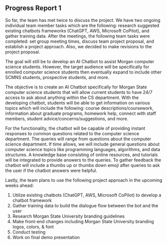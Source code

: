 ## **Progress Report 1**

So far, the team has met twice to discuss the project. We have two ongoing individual team member tasks which are the following: research suggested existing chatbots frameworks (ChatGPT, AWS, Microsoft CoPilot), and gather training data. After the meetings, the following team tasks were completed: set group meeting times, discuss team project proposal, and establish a project approach. Also, we decided to make revisions to the project proposal.

The goal will still be to develop an AI Chatbot to assist Morgan computer science students. However, the target audience will be specifically for enrolled computer science students then eventually expand to include other SCMNS students, prospective students, and more.

The objective is to create an AI Chatbot specifically for Morgan State computer science students that will allow current students to have 24/7 access to ask about anything within the CS department. With the developing chatbot, students will be able to get information on various topics which will include the following: course descriptions/coursework, information about graduate programs, homework help, connect with staff members, student advice/concerns/suggestions, and more.

For the functionality, the chatbot will be capable of providing instant responses to common questions related to the computer science department. The queries will range from questions about the computer science department. If time allows, we will include general questions about computer science topics like programming languages, algorithms, and data structures. A knowledge base consisting of online resources, and tutorials will be integrated to provide answers to the queries. To gather feedback the chatbot will include a thumbs up or thumbs down emoji after queries to ask the user if the chatbot answers were helpful.

Lastly, the team plans to use the following project approach in the upcoming weeks ahead:

1. Utilize existing chatbots (ChatGPT, AWS, Microsoft CoPilot) to develop a chatbot framework
2. Gather training data to build the dialogue flow between the bot and the user
3. Research Morgan State University branding guidelines
4. Make front-end changes including Morgan State University branding logos, colors, & font
5. Conduct testing
6. Work on final demo presentation
